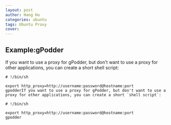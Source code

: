 ```yaml
---
layout: post
author: Hang Hu
categories: ubuntu
tags: Ubuntu Proxy 
cover: 
---
```


## Example:gPodder

If you want to use a proxy for gPodder, but don't want to use a proxy for other applications, you can create a short shell script:
```
# !/bin/sh

export http_proxy=http://username:password@hostname:port
gpodderIf you want to use a proxy for gPodder, but don't want to use a proxy for other applications, you can create a short `shell script`:

# !/bin/sh

export http_proxy=http://username:password@hostname:port
gpodder
```
